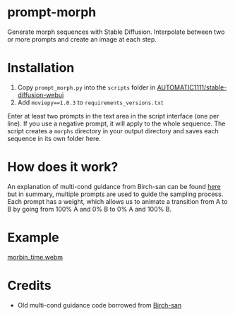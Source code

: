# prompt-morph
Generate morph sequences with Stable Diffusion. Interpolate between two or more prompts and create an image at each step.

# Installation
1. Copy `prompt_morph.py` into the `scripts` folder in [AUTOMATIC1111/stable-diffusion-webui](https://github.com/AUTOMATIC1111/stable-diffusion-webui)
1. Add `moviepy==1.0.3` to `requirements_versions.txt`

Enter at least two prompts in the text area in the script interface (one per line). If you use a negative prompt, it will apply to the whole sequence.
The script creates a `morphs` directory in your output directory and saves each sequence in its own folder here.  

# How does it work?
An explanation of multi-cond guidance from Birch-san can be found [here](https://www.reddit.com/r/StableDiffusion/comments/xr7wwf/sequential_token_weighting_invented_by/iqdm5ya/) but in summary, multiple prompts are used to guide the sampling process. Each prompt has a weight, which allows us to animate a transition from A to B by going from 100% A and 0% B to 0% A and 100% B.

# Example
[morbin_time.webm](https://user-images.githubusercontent.com/114889020/193788624-872bc76c-d045-458f-8e9c-8a13815017e8.webm)

# Credits
- Old multi-cond guidance code borrowed from [Birch-san](https://github.com/Birch-san/stable-diffusion/blob/birch-mps-waifu/scripts/txt2img_fork.py)
